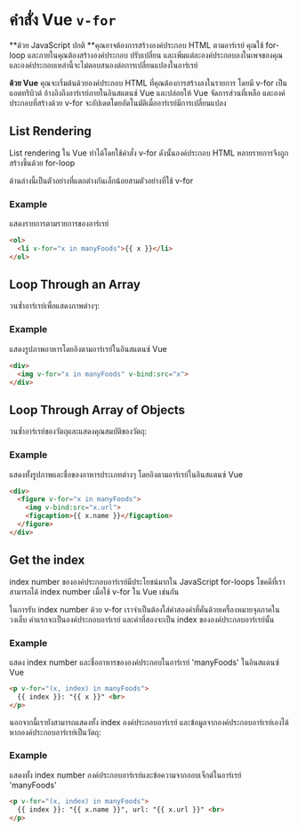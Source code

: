 # คำสั่ง Vue `v-for`

**ด้วย JavaScript ปกติ **คุณอาจต้องการสร้างองค์ประกอบ HTML ตามอาร์เรย์ คุณใช้ for-loop และภายในคุณต้องสร้างองค์ประกอบ ปรับเปลี่ยน และเพิ่มแต่ละองค์ประกอบลงในเพจของคุณ และองค์ประกอบเหล่านี้จะไม่ตอบสนองต่อการเปลี่ยนแปลงในอาร์เรย์

**ด้วย Vue** คุณจะเริ่มต้นด้วยองค์ประกอบ HTML ที่คุณต้องการสร้างลงในรายการ โดยมี v-for เป็นแอตทริบิวต์ อ้างอิงถึงอาร์เรย์ภายในอินสแตนซ์ Vue และปล่อยให้ Vue จัดการส่วนที่เหลือ และองค์ประกอบที่สร้างด้วย v-for จะอัปเดตโดยอัตโนมัติเมื่ออาร์เรย์มีการเปลี่ยนแปลง



##  List Rendering

List rendering ใน Vue ทำได้โดยใช้คำสั่ง v-for ดังนั้นองค์ประกอบ HTML หลายรายการจึงถูกสร้างขึ้นด้วย for-loop

ด้านล่างนี้เป็นตัวอย่างที่แตกต่างกันเล็กน้อยสามตัวอย่างที่ใช้ v-for

### Example

แสดงรายการตามรายการของอาร์เรย์

```html
<ol>
  <li v-for="x in manyFoods">{{ x }}</li>
</ol>
```



## Loop Through an Array

วนซ้ำอาร์เรย์เพื่อแสดงภาพต่างๆ:

### Example

แสดงรูปภาพอาหารโดยอิงตามอาร์เรย์ในอินสแตนซ์ Vue

```html
<div>
  <img v-for="x in manyFoods" v-bind:src="x">
</div>
```



## Loop Through Array of Objects

วนซ้ำอาร์เรย์ของวัตถุและแสดงคุณสมบัติของวัตถุ:

### Example

แสดงทั้งรูปภาพและชื่อของอาหารประเภทต่างๆ โดยอิงตามอาร์เรย์ในอินสแตนซ์ Vue

```html
<div>
  <figure v-for="x in manyFoods">
    <img v-bind:src="x.url">
    <figcaption>{{ x.name }}</figcaption>
  </figure>
</div>
```



## Get the index

index number ขององค์ประกอบอาร์เรย์มีประโยชน์มากใน JavaScript for-loops โชคดีที่เราสามารถได้ index number เมื่อใช้ v-for ใน Vue เช่นกัน

ในการรับ index number ด้วย v-for เราจำเป็นต้องใส่คำสองคำที่คั่นด้วยเครื่องหมายจุลภาคในวงเล็บ คำแรกจะเป็นองค์ประกอบอาร์เรย์ และคำที่สองจะเป็น index ขององค์ประกอบอาร์เรย์นั้น

### Example

แสดง index number และชื่ออาหารขององค์ประกอบในอาร์เรย์ 'manyFoods' ในอินสแตนซ์ Vue

```html
<p v-for="(x, index) in manyFoods">
  {{ index }}: "{{ x }}" <br>
</p>
```

นอกจากนี้เรายังสามารถแสดงทั้ง index องค์ประกอบอาร์เรย์ และข้อมูลจากองค์ประกอบอาร์เรย์เองได้ หากองค์ประกอบอาร์เรย์เป็นวัตถุ:

### Example

แสดงทั้ง index number องค์ประกอบอาร์เรย์และข้อความจากออบเจ็กต์ในอาร์เรย์ 'manyFoods'

```html
<p v-for="(x, index) in manyFoods">
  {{ index }}: "{{ x.name }}", url: "{{ x.url }}" <br>
</p>
```
